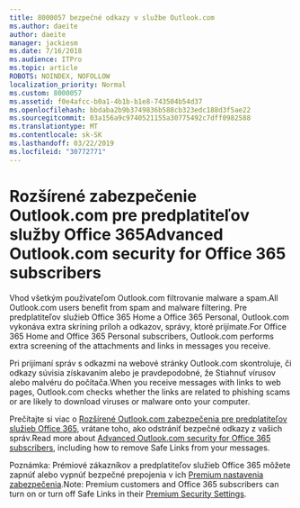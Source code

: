 ```yaml
---
title: 8000057 bezpečné odkazy v službe Outlook.com
ms.author: daeite
author: daeite
manager: jackiesm
ms.date: 7/16/2018
ms.audience: ITPro
ms.topic: article
ROBOTS: NOINDEX, NOFOLLOW
localization_priority: Normal
ms.custom: 8000057
ms.assetid: f0e4afcc-b0a1-4b1b-b1e8-743504b54d37
ms.openlocfilehash: bbdaba2b9b3749836b588cb323edc188d3f5ae22
ms.sourcegitcommit: 03a156a9c9740521155a30775492c7dff0982588
ms.translationtype: MT
ms.contentlocale: sk-SK
ms.lasthandoff: 03/22/2019
ms.locfileid: "30772771"
---
```

# <a name="advanced-outlookcom-security-for-office-365-subscribers"></a><span data-ttu-id="64e26-102">Rozšírené zabezpečenie Outlook.com pre predplatiteľov služby Office 365</span><span class="sxs-lookup"><span data-stu-id="64e26-102">Advanced Outlook.com security for Office 365 subscribers</span></span>

<span data-ttu-id="64e26-103">Vhod všetkým používateľom Outlook.com filtrovanie malware a spam.</span><span class="sxs-lookup"><span data-stu-id="64e26-103">All Outlook.com users benefit from spam and malware filtering.</span></span> <span data-ttu-id="64e26-104">Pre predplatiteľov služieb Office 365 Home a Office 365 Personal, Outlook.com vykonáva extra skríning príloh a odkazov, správy, ktoré prijímate.</span><span class="sxs-lookup"><span data-stu-id="64e26-104">For Office 365 Home and Office 365 Personal subscribers, Outlook.com performs extra screening of the attachments and links in messages you receive.</span></span>
  
<span data-ttu-id="64e26-105">Pri prijímaní správ s odkazmi na webové stránky Outlook.com skontroluje, či odkazy súvisia získavaním alebo je pravdepodobné, že Stiahnuť vírusov alebo malvéru do počítača.</span><span class="sxs-lookup"><span data-stu-id="64e26-105">When you receive messages with links to web pages, Outlook.com checks whether the links are related to phishing scams or are likely to download viruses or malware onto your computer.</span></span>
  
<span data-ttu-id="64e26-106">Prečítajte si viac o [Rozšírené Outlook.com zabezpečenia pre predplatiteľov služieb Office 365](https://go.microsoft.com/fwlink/p/?linkid=2006140), vrátane toho, ako odstrániť bezpečné odkazy z vašich správ.</span><span class="sxs-lookup"><span data-stu-id="64e26-106">Read more about [Advanced Outlook.com security for Office 365 subscribers](https://go.microsoft.com/fwlink/p/?linkid=2006140), including how to remove Safe Links from your messages.</span></span>
  
<span data-ttu-id="64e26-107">Poznámka: Prémiové zákazníkov a predplatiteľov služieb Office 365 môžete zapnúť alebo vypnúť bezpečné prepojenia v ich [Premium nastavenia zabezpečenia](https://outlook.live.com/mail/options/premium/security).</span><span class="sxs-lookup"><span data-stu-id="64e26-107">Note: Premium customers and Office 365 subscribers can turn on or turn off Safe Links in their [Premium Security Settings](https://outlook.live.com/mail/options/premium/security).</span></span>